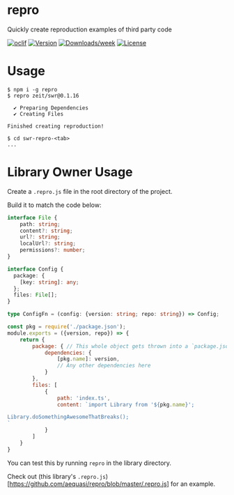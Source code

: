 repro
=====

Quickly create reproduction examples of third party code

[![oclif](https://img.shields.io/badge/cli-oclif-brightgreen.svg)](https://oclif.io)
[![Version](https://img.shields.io/npm/v/repro.svg)](https://npmjs.org/package/repro)
[![Downloads/week](https://img.shields.io/npm/dw/repro.svg)](https://npmjs.org/package/repro)
[![License](https://img.shields.io/npm/l/repro.svg)](https://github.com/aequasi/repro/blob/master/package.json)

# Usage
```sh-session
$ npm i -g repro
$ repro zeit/swr@0.1.16

  ✔ Preparing Dependencies
  ✔ Creating Files

Finished creating reproduction!

$ cd swr-repro-<tab>
...
```

# Library Owner Usage

Create a `.repro.js` file in the root directory of the project.

Build it to match the code below:

```typescript jsx
interface File {
    path: string;
    content?: string;
    url?: string;
    localUrl?: string;
    permissions?: number;
}

interface Config {
  package: {
    [key: string]: any;
  };
  files: File[];
}

type ConfigFn = (config: {version: string; repo: string}) => Config;
```

```javascript
const pkg = require('./package.json');
module.exports = ({version, repo}) => {
    return {
        package: { // This whole object gets thrown into a `package.json` file
            dependencies: {
                [pkg.name]: version,
                // Any other dependencies here
            }
        },
        files: [
            {
                path: 'index.ts',
                content: `import Library from '${pkg.name}';

Library.doSomethingAwesomeThatBreaks();
`
            }
        ]
    }
}
```

You can test this by running `repro` in the library directory.

Check out (this library's `.repro.js`)[https://github.com/aequasi/repro/blob/master/.repro.js] for an example.
